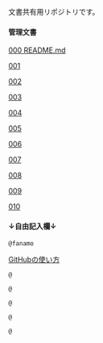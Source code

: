 文書共有用リポジトリです。

#### 管理文書

[000 README.md](./README.md)

[001 ](./)

[002 ](./)

[003 ](./)

[004 ](./)

[005 ](./)

[006 ](./)

[007 ](./)

[008 ](./)

[009 ](./)

[010 ](./)



#### ↓自由記入欄↓

`@fanamo`  

[GitHubの使い方](./fanamo/GitHUb_QuickStart.md)


`@ `  

`@ `  

`@ `  

`@ `  

`@ `  
